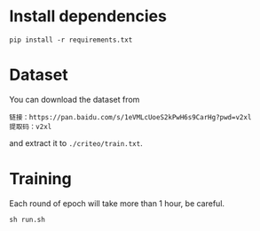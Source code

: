 # Install dependencies

```
pip install -r requirements.txt
```

# Dataset

You can download the dataset from  

```
链接：https://pan.baidu.com/s/1eVMLcUoeS2kPwH6s9CarHg?pwd=v2xl 
提取码：v2xl 
```

and extract it to `./criteo/train.txt`.

# Training

Each round of epoch will take more than 1 hour, be careful.

```
sh run.sh
```